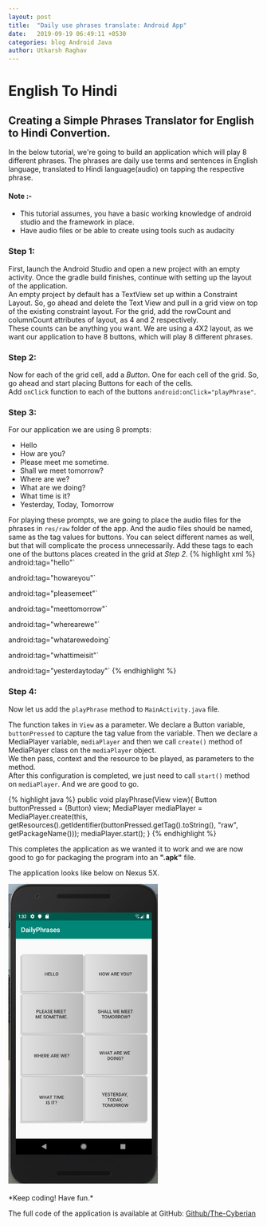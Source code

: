```yaml
---
layout: post
title:  "Daily use phrases translate: Android App"
date:   2019-09-19 06:49:11 +0530
categories: blog Android Java
author: Utkarsh Raghav
---
```

# English To Hindi

## Creating a Simple Phrases Translator for English to Hindi Convertion.

In the below tutorial, we're going to build an application which will play 8 different phrases. The phrases are daily use terms and sentences in English language, translated to Hindi language(audio) on tapping the respective phrase.

#### Note :-<br>
- This tutorial assumes, you have a basic working knowledge of android studio and the framework in place.
- Have audio files or be able to create using tools such as audacity

### Step 1:
First, launch the Android Studio and open a new project with an empty activity. Once the gradle build finishes, continue with setting up the layout of the application. <br>
An empty project by default has a TextView set up within a Constraint Layout. So, go ahead and delete the Text View and pull in a grid view on top of the existing constraint layout. For the grid, add the rowCount and columnCount attributes of layout, as 4 and 2 respectively.<br>
These counts can be anything you want. We are using a 4X2 layout, as we want our application to have 8 buttons, which will play 8 different phrases.


### Step 2:
Now for each of the grid cell, add a *Button*. One for each cell of the grid. So, go ahead and start placing Buttons for each of the cells.<br>
Add `onClick` function to each of the buttons `android:onClick="playPhrase"`.


### Step 3:
For our application we are using 8 prompts:
- Hello
- How are you?
- Please meet me sometime.
- Shall we meet tomorrow?
- Where are we?
- What are we doing?
- What time is it?
- Yesterday, Today, Tomorrow

For playing these prompts, we are going to place the audio files for the phrases in `res/raw` folder of the app.
And the audio files should be named, same as the tag values for buttons. You can select different names as well, but that will complicate the process unnecessarily.
Add these tags to each one of the buttons places created in the grid at *Step 2*.
{% highlight xml %}
android:tag="hello"`

android:tag="howareyou"`

android:tag="pleasemeet"`

android:tag="meettomorrow"`

android:tag="wherearewe"`

android:tag="whatarewedoing`

android:tag="whattimeisit"`

android:tag="yesterdaytoday"`
{% endhighlight %}
### Step 4:
Now let us add the `playPhrase` method to `MainActivity.java` file.

The function takes in `View` as a parameter. We declare a Button variable, `buttonPressed` to capture the tag value from the variable.
Then we declare a MediaPlayer variable, `mediaPlayer` and then we call `create()` method of MediaPlayer class on the `mediaPlayer` object.<br>
We then pass, context and the resource to be played, as parameters to the method.<br>
After this configuration is completed, we just need to call `start()` method on `mediaPlayer`. And we are good to go.

{% highlight java %}
 public void playPhrase(View view){
        Button buttonPressed = (Button) view;
        MediaPlayer mediaPlayer = MediaPlayer.create(this, getResources().getIdentifier(buttonPressed.getTag().toString(), "raw", getPackageName()));
        mediaPlayer.start();
      }
{% endhighlight %}

This completes the application as we wanted it to work and we are now good to go for packaging the program into an **".apk"** file.

The application looks like below on Nexus 5X.

<img id="tic-tac-board" src="/assets/images/daily-phrases.png" alt="finished-app" >

<br/>
<br/>
*Keep coding! Have fun.*

The full code of the application is available at GitHub:
[Github/The-Cyberian](https://github.com/TheCyberian)
